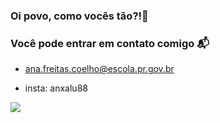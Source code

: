 ### Oi povo, como vocês tão?!🤍


### Você pode entrar em contato comigo 📬
- ana.freitas.coelho@escola.pr.gov.br

- insta: anxalu88

![](https://media.tenor.com/PS6medrGxqwAAAAd/cat-kiss.gif)
